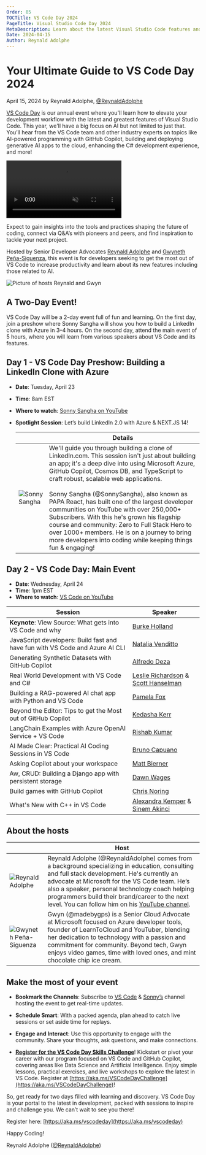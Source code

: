 ```yaml
---
Order: 85
TOCTitle: VS Code Day 2024
PageTitle: Visual Studio Code Day 2024
MetaDescription: Learn about the latest Visual Studio Code features and extensions during VS Code Day 2024 on April 24, 2024
Date: 2024-04-15
Author: Reynald Adolphe
---
```


# Your Ultimate Guide to VS Code Day 2024

April 15, 2024 by Reynald Adolphe, [@ReynaldAdolphe](https://twitter.com/ReynaldAdolphe)

[VS Code Day](https://aka.ms/vscodeday-b-register) is our annual event where you'll learn how to elevate your development workflow with the latest and greatest features of Visual Studio Code. This year, we'll have a big focus on AI but not limited to just that. You’ll hear from the VS Code team and other industry experts on topics like AI-powered programming with GitHub Copilot, building and deploying generative AI apps to the cloud, enhancing the C# development experience, and more!  

<video src="VS Code Day - Promo.mp4" title="VS Code Day 2024 Promotion video" autoplay muted loop controls></video>

Expect to gain insights into the tools and practices shaping the future of coding, connect via Q&A’s with pioneers and peers, and find inspiration to tackle your next project.

Hosted by Senior Developer Advocates [Reynald Adolphe](https://aka.ms/Reynald-YT) and [Gwyneth Peña-Siguenza](https://twitter.com/madebygps), this event is for developers seeking to get the most out of VS Code to increase productivity and learn about its new features including those related to AI.

![Picture of hosts Reynald and Gwyn](Reynald-Gwyn.jpg)

## A Two-Day Event!

VS Code Day will be a 2-day event full of fun and learning. On the first day, join a preshow where Sonny Sangha will show you how to build a LinkedIn clone with Azure in 3–4 hours. On the second day, attend the main event of 5 hours, where you will learn from various speakers about VS Code and its features.

## Day 1 - VS Code Day Preshow: Building a LinkedIn Clone with Azure

- **Date**: Tuesday, April 23
- **Time**: 8am EST
- **Where to watch**: [Sonny Sangha on YouTube](https://www.youtube.com/@SonnySangha)
- **Spotlight Session**: Let’s build LinkedIn 2.0 with Azure & NEXT.JS 14!

    | | Details |
    |-|-|
    | ![Sonny Sangha](Sonny_Sangha.jpg) | We'll guide you through building a clone of LinkedIn.com. This session isn't just about building an app; it's a deep dive into using Microsoft Azure, GitHub Copilot, Cosmos DB, and TypeScript to craft robust, scalable web applications.<br/><br/>Sonny Sangha (@SonnySangha), also known as PAPA React, has built one of the largest developer communities on YouTube with over 250,000+ Subscribers. With this he's grown his flagship course and community: Zero to Full Stack Hero to over 1000+ members. He is on a journey to bring more developers into coding while keeping things fun & engaging! |

## Day 2 - VS Code Day: Main Event

- **Date**: Wednesday, April 24
- **Time**: 1pm EST
- **Where to watch**: [VS Code on YouTube](https://www.youtube.com/@code)

| Session  | Speaker   |
|-------------- | -------------- |
| **Keynote**: View Source: What gets into VS Code and why    | [Burke Holland](https://twitter.com/burkeholland) |
| JavaScript developers: Build fast and have fun with VS Code and Azure AI CLI   | [Natalia Venditto](https://twitter.com/AnfibiaCreativa)    |
| Generating Synthetic Datasets with GitHub Copilot   | [Alfredo Deza](https://www.linkedin.com/in/alfredodeza/) |
| Real World Development with VS Code and C#   | [Leslie Richardson](https://twitter.com/lyrichardson01) & [Scott Hanselman](https://twitter.com/shanselman) |
| Building a RAG-powered AI chat app with Python and VS Code   | [Pamela Fox](https://twitter.com/pamelafox) |
| Beyond the Editor: Tips to get the Most out of GitHub Copilot   | [Kedasha Kerr](https://twitter.com/itsthatladydev)  |
| LangChain Examples with Azure OpenAI Service + VS Code   | [Rishab Kumar](https://twitter.com/rishabincloud) |
| AI Made Clear: Practical AI Coding Sessions in VS Code | [Bruno Capuano](https://twitter.com/elbruno) |
| Asking Copilot about your workspace | [Matt Bierner](https://twitter.com/mattbierner) |
| Aw, CRUD: Building a Django app with persistent storage | [Dawn Wages](http://@BajoranEngineer) |
| Build games with GitHub Copilot | [Chris Noring](https://twitter.com/chris_noring) |
| What's New with C++ in VS Code  | [Alexandra Kemper](https://twitter.com/AlexandraKemper) & [Sinem Akinci](https://twitter.com/sinem__akinci) |

## About the hosts

| | Host |
|-|-|
| ![Reynald Adolphe](Reynald.jpg) | Reynald Adolphe (@ReynaldAdolphe) comes from a background specializing in education, consulting and full stack development. He's currently an advocate at Microsoft for the VS Code team. He’s also a speaker, personal technology coach helping programmers build their brand/career to the next level. You can follow him on his [YouTube channel](https://aka.ms/Reynald-YT). |
| ![Gwyneth Peña-Siguenza](Gwyn.jpg) | Gwyn (@madebygps) is a Senior Cloud Advocate at Microsoft focused on Azure developer tools, founder of LearnToCloud and YouTuber, blending her dedication to technology with a passion and commitment for community. Beyond tech, Gwyn enjoys video games, time with loved ones, and mint chocolate chip ice cream. |

## Make the most of your event

- **Bookmark the Channels**: Subscribe to [VS Code](https://aka.ms/vscodeday-b-code) & [Sonny’s](https://aka.ms/vscodeday-b-sonny) channel hosting the event to get real-time updates.

- **Schedule Smart**: With a packed agenda, plan ahead to catch live sessions or set aside time for replays. 

- **Engage and Interact**: Use this opportunity to engage with the community. Share your thoughts, ask questions, and make connections. 

- **[Register for the VS Code Day Skills Challenge](https://aka.ms/VSCodeDayCSC)**! Kickstart or pivot your career with our program focused on VS Code and GitHub Copilot, covering areas like Data Science and Artificial Intelligence. Enjoy simple lessons, practical exercises, and live workshops to explore the latest in VS Code. Register at [https://aka.ms/VSCodeDayChallenge](https://aka.ms/VSCodeDayChallenge)!

So, get ready for two days filled with learning and discovery. VS Code Day is your portal to the latest in development, packed with sessions to inspire and challenge you. We can’t wait to see you there!

Register here: [https://aka.ms/vscodeday](https://aka.ms/vscodeday)

Happy Coding!

Reynald Adolphe ([@ReynaldAdolphe](https://twitter.com/ReynaldAdolphe))
